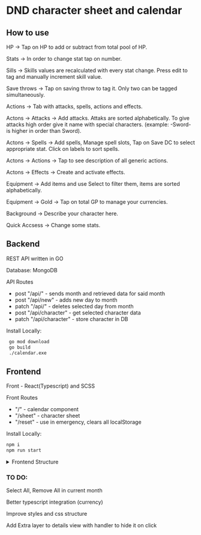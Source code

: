 # DND character sheet and calendar

## How to use

HP -> Tap on HP to add or subtract from total pool of HP.

Stats -> In order to change stat tap on number.

Sills -> Skills values are recalculated with every stat change. Press edit to tag and manually increment skill value.

Save throws -> Tap on saving throw to tag it. Only two can be tagged simultaneously.

Actions -> Tab with attacks, spells, actions and effects.

Actons -> Attacks -> Add attacks. Attaks are sorted alphabetically. To give attacks high order give it name with special characters. (example: -Sword- is higher in order than Sword).

Actons -> Spells -> Add spells, Manage spell slots, Tap on Save DC to select appropriate stat. Click on labels to sort spells.

Actons -> Actions -> Tap to see description of all generic actions.

Actons -> Effects -> Create and activate effects.

Equipment -> Add items and use Select to filter them, items are sorted alphabetically.

Equipment -> Gold -> Tap on total GP to manage your currencies.

Background -> Describe your character here.

Quick Accsess -> Change some stats.

## Backend

REST API written in GO 

Database: MongoDB

API Routes

- post "/api/" - sends month and retrieved data for said month
- post "/api/new" - adds new day to month
- patch "/api/" - deletes selected day from month
- post "/api/character" - get selected character data
- patch "/api/character" - store character in DB

Install Locally:

```sh
 go mod download
 go build
 ./calendar.exe
```

## Frontend

Front - React(Typescript) and SCSS

Front Routes

- "/" - calendar component
- "/sheet" - character sheet
- "/reset" - use in emergency, clears all localStorage

Install Locally:

```sh
npm i
npm run start
```

<details><summary>Frontend Structure</summary>
<p>CLI command: tree /F >tree.txt</p>

```
.
│   App.tsx
│   index.tsx
│   react-app-env.d.ts
│   serviceWorker.ts
├───assets
│       GitHub-Mark-64px.png
│       icons8-trash.svg
│       index.css
│       Roboto-Light.ttf
│       UI_icon_expand.svg
├───Calendar
│   │   Calendar.scss
│   │   Calendar.tsx
│   │   index.ts
│   ├───Footer
│   │       index.tsx
│   ├───Month
│   │       Days.tsx
│   │       index.tsx
│   └───Players
│           index.tsx
├───CharacterSheet
│   │   CharacterSheet.tsx
│   │   CurrentComponent.tsx
│   │   index.ts
│   │   styles.scss
│   │   variables.scss
│   ├───AllActions
│   │   │   AllActions.tsx
│   │   │   index.ts
│   │   │   styles.scss
│   │   ├───Actions
│   │   │       index.tsx
│   │   ├───Attacks
│   │   │       AddAttack.tsx
│   │   │       index.tsx
│   │   ├───Effects
│   │   │       AddEffect.tsx
│   │   │       index.tsx
│   │   └───Spells
│   │           AddSpell.tsx
│   │           index.tsx
│   │           SpellSlots.tsx
│   ├───Equipment
│   │       AddEquipment.tsx
│   │       Gold.tsx
│   │       index.tsx
│   │       styles.scss
│   ├───QuickAccess
│   │       ChangeUserAndData.tsx
│   │       index.tsx
│   │       styles.scss
│   ├───SavingThrows
│   │       index.tsx
│   │       styles.scss
│   │       ThrowsValues.tsx
│   ├───Skills
│   │       index.tsx
│   │       Skill.tsx
│   │       styles.scss
│   ├───Stats
│   │       index.tsx
│   │       StatsSelect.tsx
│   │       styles.scss
│   ├───Story
│   │       index.tsx
│   │       styles.scss
│   └───TopDisplay
│           index.tsx
│           styles.scss
├───components
│       InputField.tsx
│       InputNumber.tsx
│       Reset.tsx
│       StatButtons.tsx
│       TextAreaField.tsx
├───context
│   └───Character
│           index.tsx
│           reducer.ts
├───hooks
│   ├───useCalendar
│   │        index.ts
│   └───useOutsideClick
│           index.ts
├───Services
│   ├───CharacterMethods
│   │       index.ts
│   ├───FetchAPI
│   │       index.ts
│   └───History
│           index.ts
├───tests
│       App.test.tsx
│       setupTests.ts
└───ts
        interfaces.ts
```
</P>
</details>

### TO DO:

Select All, Remove All in current month

Better typescript integration (currency)

Improve styles and css structure

Add Extra layer to details view with handler to hide it on click
